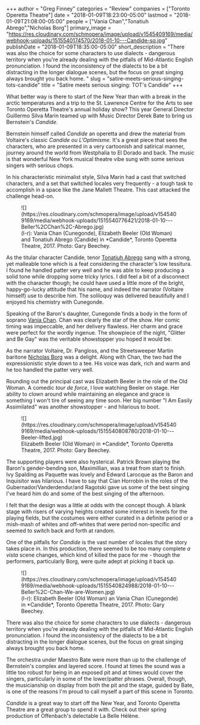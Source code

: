 +++
author = "Greg Finney"
categories = "Review"
companies = ["Toronto Operetta Theatre"]
date = "2018-01-09T18:23:00-05:00"
lastmod = "2018-01-09T21:08:00-05:00"
people = ["Vania Chan","Tonatiuh Abrego","Nicholas Borg"]
primary_image = "https://res.cloudinary.com/schmopera/image/upload/v1545409169/media/webhook-uploads/1515540174570/2018-01-10---Candide-sq.jpg"
publishDate = "2018-01-09T18:35:00-05:00"
short_description = "There was also the choice for some characters to use dialects - dangerous territory when you&#039;re already dealing with the pitfalls of Mid-Atlantic English pronunciation. I found the inconsistency of the dialects to be a bit distracting in the longer dialogue scenes, but the focus on great singing always brought you back home. "
slug = "satire-meets-serious-singing-tots-candide"
title = "Satire meets serious singing: TOT&#039;s Candide"
+++

What better way is there to start of the New Year than with a break in the arctic temperatures and a trip to the St. Lawrence Centre for the Arts to see Toronto Operetta Theatre's annual holiday show? This year General Director Guillermo Silva Marin teamed up with Music Director Derek Bate to bring us Bernstein's *Candide*.

Bernstein himself called *Candide* an operetta and drew the material from Voltaire's classic *Candide ou L'Optimisme*. It's a great piece that sees the characters, who are presented in a very cartoonish and satirical manner, journey around the world from Westphalia to El Dorado and back. The music is that wonderful New York musical theatre vibe sung with some serious singers with serious chops. 

In his characteristic minimalist style, Silva Marin had a cast that switched characters, and a set that switched locales very frequently - a tough task to accomplish in a space like the Jane Mallett Theatre. This cast attacked the challenge head-on. 

<figure data-type="image">
![](https://res.cloudinary.com/schmopera/image/upload/v1545409169/media/webhook-uploads/1515540776421/2018-01-10---Beller%2CChan%2C-Abrego.jpg)
<figcaption>(l-r): Vania Chan (Cunegonde), Elizabeth Beeler (Old Woman) and Tonatiuh Abrego (Candide) in *Candide*, Toronto Operetta Theatre, 2017. Photo: Gary Beechey.</figcaption>
</figure>

As the titular character Candide, tenor [Tonatiuh Abrego](/scene/people/tonatiuh-abrego/) sang with a strong, yet malleable tone which is a feat considering the character's low tessitura. I found he handled patter very well and he was able to keep producing a solid tone while dropping some tricky lyrics. I did feel a bit of a disconnect with the character though; he could have used a little more of the bright, happy-go-lucky attitude that his name, and indeed the narrator (Voltaire himself) use to describe him. The soliloquy was delivered beautifully and I enjoyed his chemistry with Cunegonde. 

Speaking of the Baron's daughter, Cunegonde finds a body in the form of soprano [Vania Chan](/scene/people/vania-chan/). Chan was clearly the star of the show. Her comic timing was impeccable, and her delivery flawless. Her charm and grace were perfect for the wordly ingenue. The showpiece of the night, "Glitter and Be Gay" was the veritable showstopper you hoped it would be. 

As the narrator Voltaire, Dr. Pangloss, and the Streetsweeper Martin baritone [Nicholas Borg](/scene/people/nicholas-borg/) was a delight. Along with Chan, the two had the expressionistic style down to a tee. His voice was dark, rich and warm and he too handled the patter very well. 

Rounding out the principal cast was Elizabeth Beeler in the role of the Old Woman. A comedic *tour de force*, I love watching Beeler on stage. Her ability to clown around while maintaining an elegance and grace is something I won't tire of seeing any time soon. Her big number "I Am Easily Assimilated" was another showstopper - and hilarious to boot. 

<figure data-type="image">
![](https://res.cloudinary.com/schmopera/image/upload/v1545409169/media/webhook-uploads/1515540808780/2018-01-10---Beeler-lifted.jpg)
<figcaption>Elizabeth Beeler (Old Woman) in *Candide*, Toronto Operetta Theatre, 2017. Photo: Gary Beechey.</figcaption>
</figure>

The supporting players were also hysterical. Patrick Brown playing the Baron's gender-bending son, Maximillian, was a treat from start to finish. Ivy Spalding as Paquette was lovely and Edward Larocque as the Baron and Inquisitor was hilarious. I have to say that Cian Horrobin in the roles of the Gubernador/Vanderdendur/and Ragotski gave us some of the best singing I've heard him do and some of the best singing of the afternoon. 

I felt that the design was a little at odds with the concept though. A blank stage with risers of varying heights created some interest in levels for the playing fields, but the costumes were either curated in a definite period or a mish-mash of whites and off-whites that were period non-specific and seemed to switch back and forth at random. 

One of the pitfalls for *Candide* is the vast number of locales that the story takes place in. In this production, there seemed to be too many complete *a vista* scene changes, which kind of killed the pace for me - though the performers, particularly Borg, were quite adept at picking it back up. 

<figure data-type="image">
![](https://res.cloudinary.com/schmopera/image/upload/v1545409169/media/webhook-uploads/1515540824988/2018-01-10---Beller%2C-Chan-We-are-Women.jpg)
<figcaption>(l-r): Elizabeth Beeler (Old Woman) an Vania Chan (Cunegonde) in *Candide*, Toronto Operetta Theatre, 2017. Photo: Gary Beechey.</figcaption>
</figure>

There was also the choice for some characters to use dialects - dangerous territory when you're already dealing with the pitfalls of Mid-Atlantic English pronunciation. I found the inconsistency of the dialects to be a bit distracting in the longer dialogue scenes, but the focus on great singing always brought you back home. 

The orchestra under Maestro Bate were more than up to the challenge of Bernstein's complex and layered score. I found at times the sound was a little too robust for being in an exposed pit and at times would cover the singers, particularly in some of the lower/patter phrases. Overall, though, the musicianship on display from both the pit and the stage, guided by Bate, is one of the reasons I'm proud to call myself a part of this scene in Toronto. 

*Candide* is a great way to start off the New Year, and Toronto Operetta Theatre are a great group to spend it with. Check out their spring production of Offenbach's delectable La Belle Hélène. 
